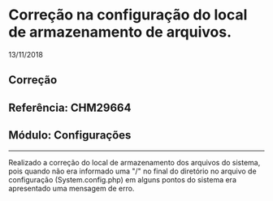 # Correção na configuração do local de armazenamento de arquivos.
13/11/2018
## Correção
## Referência: CHM29664
## Módulo: Configurações
***

Realizado a correção do local de armazenamento dos arquivos do sistema, pois quando não era informado uma "/" no final do diretório no arquivo de configuração (System.config.php) em alguns pontos do sistema era apresentado uma mensagem de erro.